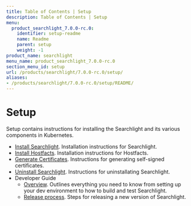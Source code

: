 ```yaml
---
title: Table of Contents | Setup
description: Table of Contents | Setup
menu:
  product_searchlight_7.0.0-rc.0:
    identifier: setup-readme
    name: Readme
    parent: setup
    weight: -1
product_name: searchlight
menu_name: product_searchlight_7.0.0-rc.0
section_menu_id: setup
url: /products/searchlight/7.0.0-rc.0/setup/
aliases:
- /products/searchlight/7.0.0-rc.0/setup/README/
---
```


# Setup

Setup contains instructions for installing the Searchlight and its various components in Kubernetes.

- [Install Searchlight](/products/searchlight/7.0.0-rc.0/setup/install). Installation instructions for Searchlight.
- [Install Hostfacts](/products/searchlight/7.0.0-rc.0/setup/hostfacts). Installation instructions for Hostfacts.
- [Generate Certificates](/products/searchlight/7.0.0-rc.0/setup/certificate). Instructions for generating self-signed certificates.
- [Uninstall Searchlight](/products/searchlight/7.0.0-rc.0/setup/uninstall). Instructions for uninstallating Searchlight.
- Developer Guide
  - [Overview](/products/searchlight/7.0.0-rc.0/setup/developer-guide/overview). Outlines everything you need to know from setting up your dev environment to how to build and test Searchlight.
  - [Release process](/products/searchlight/7.0.0-rc.0/setup/developer-guide/release). Steps for releasing a new version of Searchlight.
